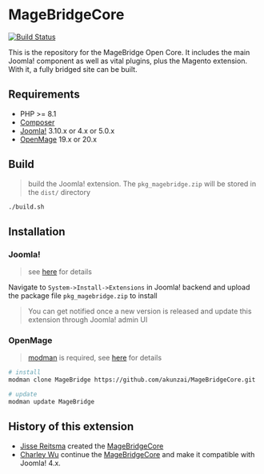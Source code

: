 # MageBridgeCore

[![Build Status][ci-badge]][ci]

[ci]: https://github.com/akunzai/MageBridgeCore/actions?query=workflow%3ACI
[ci-badge]: https://github.com/akunzai/MageBridgeCore/workflows/CI/badge.svg

This is the repository for the MageBridge Open Core. It includes the main Joomla! component as well as vital plugins, plus the Magento extension. With it, a fully bridged site can be built.

## Requirements

- PHP >= 8.1
- [Composer](https://getcomposer.org/)
- [Joomla!](https://www.joomla.org/) 3.10.x or 4.x or 5.0.x
- [OpenMage](https://github.com/OpenMage/magento-lts) 19.x or 20.x

## Build

> build the Joomla! extension. The `pkg_magebridge.zip` will be stored in the `dist/` directory

```sh
./build.sh
```

## Installation

### Joomla!

> see [here](./.devcontainer/joomla/) for details

Navigate to `System->Install->Extensions` in Joomla! backend and upload the package file `pkg_magebridge.zip` to install

> You can get notified once a new version is released and update this extension through Joomla! admin UI

### OpenMage

> [modman](https://github.com/colinmollenhour/modman) is required,
> see [here](./.devcontainer/openmage/) for details

```sh
# install
modman clone MageBridge https://github.com/akunzai/MageBridgeCore.git

# update
modman update MageBridge
```

## History of this extension

- [Jisse Reitsma](https://github.com/jissereitsma) created the [MageBridgeCore](https://github.com/MageBridge/MageBridgeCore)
- [Charley Wu](https://github.com/akunzai) continue the [MageBridgeCore](https://github.com/akunzai/MageBridgeCore) and make it compatible with Joomla! 4.x.
